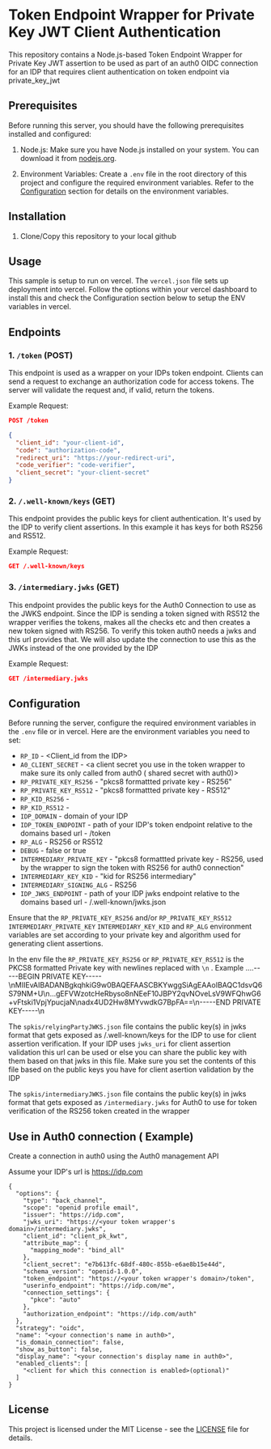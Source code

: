# Token Endpoint Wrapper for Private Key JWT Client Authentication

This repository contains a Node.js-based Token Endpoint Wrapper for Private Key JWT assertion to be used as part of an auth0 OIDC connection for an IDP that requires client authentication on token endpoint via private_key_jwt

## Prerequisites

Before running this server, you should have the following prerequisites installed and configured:

1. Node.js: Make sure you have Node.js installed on your system. You can download it from [nodejs.org](https://nodejs.org/).

2. Environment Variables: Create a `.env` file in the root directory of this project and configure the required environment variables. Refer to the [Configuration](#configuration) section for details on the environment variables.

## Installation

1. Clone/Copy this repository to your local github

## Usage

This sample is setup to run on vercel. The `vercel.json` file sets up deployment into vercel. Follow the options within your vercel dashboard to install this and check the Configuration section below to setup the ENV variables in vercel. 



## Endpoints

### 1. `/token` (POST)

This endpoint is used as a wrapper on your IDPs token endpoint. Clients can send a request to exchange an authorization code for access tokens. The server will validate the request and, if valid, return the tokens.

Example Request:
```json
POST /token

{
  "client_id": "your-client-id",
  "code": "authorization-code",
  "redirect_uri": "https://your-redirect-uri",
  "code_verifier": "code-verifier",
  "client_secret": "your-client-secret"
}
```

### 2. `/.well-known/keys` (GET)

This endpoint provides the public keys for client authentication. It's used by the IDP to verify client assertions. In this example it has keys for both RS256 and RS512.

Example Request:
```json
GET /.well-known/keys

```

### 3. `/intermediary.jwks` (GET)

This endpoint provides the public keys for the Auth0 Connection to use as the JWKS endpoint. Since the IDP is sending a token signed with RS512 the wrapper verifies the tokens, makes all the checks etc and then creates a new token signed with RS256. To verify this token auth0 needs a jwks and this url provides that. We will also update the connection to use this as the JWKs instead of the one provided by the IDP

Example Request:
```json
GET /intermediary.jwks

```

## Configuration

Before running the server, configure the required environment variables in the `.env` file or in vercel. Here are the environment variables you need to set:

- `RP_ID` - <Client_id from the IDP>
- `A0_CLIENT_SECRET` - <a client secret you use in the token wrapper to make sure its only called from auth0 ( shared secret with auth0)>
- `RP_PRIVATE_KEY_RS256` - "pkcs8 formattted private key - RS256"
- `RP_PRIVATE_KEY_RS512` - "pkcs8 formattted private key - RS512"
- `RP_KID_RS256` - <kid for RS256>
- `RP_KID_RS512` - <kid for RS512>
- `IDP_DOMAIN` - domain of your IDP
- `IDP_TOKEN_ENDPOINT` - path of your IDP's token endpoint relative to the domains based url - /token
- `RP_ALG` - RS256 or RS512
- `DEBUG` - false or true
- `INTERMEDIARY_PRIVATE_KEY` - "pkcs8 formattted private key - RS256, used by the wrapper to sign the token with RS256 for auth0 connection"
- `INTERMEDIARY_KEY_KID` - "kid for RS256 intermediary"
- `INTERMEDIARY_SIGNING_ALG` - RS256 <for auth0 this is RS256>
- `IDP_JWKS_ENDPOINT` - path of your IDP jwks endpoint relative to the domains based url - /.well-known/jwks.json


Ensure that the `RP_PRIVATE_KEY_RS256` and/or `RP_PRIVATE_KEY_RS512` `INTERMEDIARY_PRIVATE_KEY` `INTERMEDIARY_KEY_KID` and `RP_ALG` environment variables are set according to your private key and algorithm used for generating client assertions.

In the env file the `RP_PRIVATE_KEY_RS256` or `RP_PRIVATE_KEY_RS512` is the PKCS8 formatted Private key with newlines replaced with `\n` . Example ....-----BEGIN PRIVATE KEY-----\nMIIEvAIBADANBgkqhkiG9w0BAQEFAASCBKYwggSiAgEAAoIBAQC1dsvQ6S79NM+U\n...gEFVWzotcHeRbyso8nNEeF10JBPY2qvNOveLsV9WFQhwG6+vFtski1VpjYpucjaN\nadx4UD2Hw8MYvwdkG7BpFA==\n-----END PRIVATE KEY-----\n

The `spkis/relyingPartyJWKS.json` file contains the public key(s) in jwks format that gets exposed as /.well-known/keys for the IDP to use for client assertion verification. If your IDP uses `jwks_uri` for client assertion validation this url can be used or else you can share the public key with them based on that jwks in this file. Make sure you set the contents of this file based on the public keys you have for client asertion validation by the IDP

The `spkis/intermediaryJWKS.json` file contains the public key(s) in jwks format that gets exposed as `/intermediary.jwks` for Auth0 to use for token verification of the RS256 token created in the wrapper

## Use in Auth0 connection ( Example)

Create a connection in auth0 using the Auth0 management API 

Assume your IDP's url is https://idp.com

```
{
  "options": {
    "type": "back_channel",
    "scope": "openid profile email",
    "issuer": "https://idp.com",
    "jwks_uri": "https://<your token wrapper's domain>/intermediary.jwks",
    "client_id": "client_pk_kwt",
    "attribute_map": {
      "mapping_mode": "bind_all"
    },
    "client_secret": "e7b613fc-68df-480c-855b-e6ae8b15e44d",
    "schema_version": "openid-1.0.0",
    "token_endpoint": "https://<your token wrapper's domain>/token",
    "userinfo_endpoint": "https://idp.com/me",
    "connection_settings": {
      "pkce": "auto"
    },
    "authorization_endpoint": "https://idp.com/auth"
  },
  "strategy": "oidc",
  "name": "<your connection's name in auth0>",
  "is_domain_connection": false,
  "show_as_button": false,
  "display_name": "<your connection's display name in auth0>",
  "enabled_clients": [
    "<client for which this connection is enabled>(optional)"
  ]
}
```



## License

This project is licensed under the MIT License - see the [LICENSE](LICENSE) file for details.

